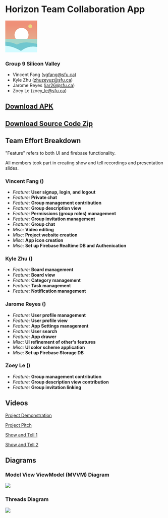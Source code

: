 Horizon Team Collaboration App
==============================

<img src="./img/icon.png" width=20% alt="icon">

### Group 9 Silicon Valley

*   Vincent Fang (vgfang@sfu.ca)
*   Kyle Zhu (zhuzeyuz@sfu.ca)
*   Jarome Reyes (jar26@sfu.ca)
*   Zoey Le (zoey\_le@sfu.ca)


[Download APK]()
------------
[Download Source Code Zip]()
--------------------

Team Effort Breakdown
---------------------

"Feature" refers to both UI and firebase functionality.

All members took part in creating show and tell recordings and presentation slides.

### Vincent Fang ()

*   _Feature:_ **User signup, login, and logout**
*   _Feature:_ **Private chat**
*   _Feature:_ **Group management contribution**
*   _Feature:_ **Group description view**
*   _Feature:_ **Permissions (group roles) management**
*   _Feature:_ **Group invitation management**
*   _Feature:_ **Group chat**
*   _Misc:_ **Video editing**
*   _Misc:_ **Project website creation**
*   _Misc:_ **App icon creation**
*   _Misc:_ **Set up Firebase Realtime DB and Authenication**

### Kyle Zhu ()

*   _Feature:_ **Board management**
*   _Feature:_ **Board view**
*   _Feature:_ **Category management**
*   _Feature:_ **Task management**
*   _Feature:_ **Notification management**

### Jarome Reyes ()

*   _Feature:_ **User profile management**
*   _Feature:_ **User profile view**
*   _Feature:_ **App Settings management**
*   _Feature:_ **User search**
*   _Feature:_ **App drawer**
*   _Misc:_ **UI refinement of other's features**
*   _Misc:_ **UI color scheme application**
*   _Misc:_ **Set up Firebase Storage DB**

### Zoey Le ()

*   _Feature:_ **Group management contribution**
*   _Feature:_ **Group description view contribution**
*   _Feature:_ **Group invitation linking**


Videos
------
[Project Demonstration]()

[Project Pitch](https://www.youtube.com/watch?v=I6pf8p9fMSo&feature=emb_title)

[Show and Tell 1](https://www.youtube.com/watch?v=hHQuOSPPqKQ&feature=emb_title)

[Show and Tell 2](https://www.youtube.com/watch?v=o3tMvRhhBRE)

Diagrams
--------
### Model View ViewModel (MVVM) Diagram
<img src="./img/mvvm.png" width=20%>

### Threads Diagram
<img src="./img/threads.png" width=20%>